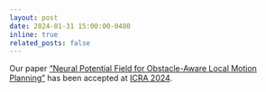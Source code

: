 ```yaml
---
layout: post
date: 2024-01-31 15:00:00-0400
inline: true
related_posts: false
---
```


Our paper <a href='https://arxiv.org/abs/2310.16362'>“Neural Potential Field for Obstacle-Aware Local Motion Planning”</a> has been accepted at <a href='https://2024.ieee-icra.org'>ICRA 2024</a>.
